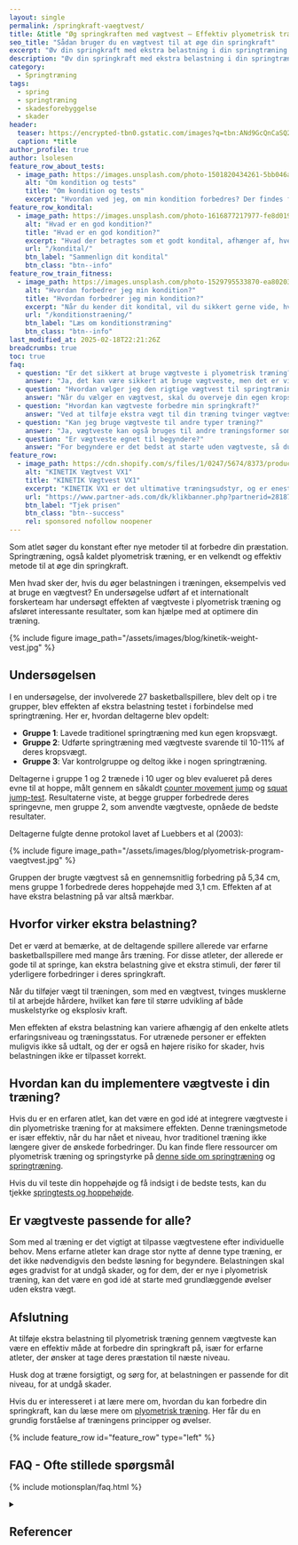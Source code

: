 ```yaml
---
layout: single
permalink: /springkraft-vaegtvest/
title: &title "Øg springkraften med vægtvest – Effektiv plyometrisk træning"
seo_title: "Sådan bruger du en vægtvest til at øge din springkraft"
excerpt: "Øv din springkraft med ekstra belastning i din springtræning. En vægtvest kan øge effekten af din plyometrisk træning, især for erfarne atleter."
description: "Øv din springkraft med ekstra belastning i din springtræning. En vægtvest kan øge effekten af din plyometrisk træning, især for erfarne atleter."
category:
  - Springtræning
tags:
  - spring
  - springtræning
  - skadesforebyggelse
  - skader
header:
  teaser: https://encrypted-tbn0.gstatic.com/images?q=tbn:ANd9GcQnCaSQ2S8utHULNgdfqeyX3vW-R2Y6GzG_uA&s
  caption: *title
author_profile: true
author: lsolesen
feature_row_about_tests:
  - image_path: https://images.unsplash.com/photo-1501820434261-5bb046afcf6b?ixlib=rb-1.2.1&ixid=eyJhcHBfaWQiOjEyMDd9&auto=format&fit=crop&h=300&w=400&q=10
    alt: "Om kondition og tests"
    title: "Om kondition og tests"
    excerpt: "Hvordan ved jeg, om min kondition forbedres? Der findes flere metoder til at beregne dit kondital og din iltoptagelse ved hjælp af vores beregnere. Se tabellen for at vælge den test, der passer bedst til dig."
feature_row_kondital:
  - image_path: https://images.unsplash.com/photo-1616877217977-fe8d019afd76?crop=entropy&cs=tinysrgb&fm=jpg&ixlib=rb-1.2.1&raw_url=true&ixid=MnwxMjA3fDB8MHxwaG90by1wYWdlfHx8fGVufDB8fHx8&auto=format&fit=crop&w=400&h=300&q=10
    alt: "Hvad er en god kondition?"
    title: "Hvad er en god kondition?"
    excerpt: "Hvad der betragtes som et godt kondital, afhænger af, hvem du sammenligner dig med. Her finder du tabeller, der viser standarder for almindelige personer i Skandinavien."
    url: "/kondital/"
    btn_label: "Sammenlign dit kondital"
    btn_class: "btn--info"
feature_row_train_fitness:
  - image_path: https://images.unsplash.com/photo-1529795533870-ea8020391255?ixlib=rb-4.0.3&ixid=MnwxMjA3fDB8MHxwaG90by1wYWdlfHx8fGVufDB8fHx8&auto=format&fit=crop&h=300&w=400&q=10
    alt: "Hvordan forbedrer jeg min kondition?"
    title: "Hvordan forbedrer jeg min kondition?"
    excerpt: "Når du kender dit kondital, vil du sikkert gerne vide, hvordan du kan forbedre det. Heldigvis har vi samlet en masse viden om, hvordan du kan træne din kondition."
    url: "/konditionstraening/"
    btn_label: "Læs om konditionstræning"
    btn_class: "btn--info"
last_modified_at: 2025-02-18T22:21:26Z
breadcrumbs: true
toc: true
faq:
  - question: "Er det sikkert at bruge vægtveste i plyometrisk træning?"
    answer: "Ja, det kan være sikkert at bruge vægtveste, men det er vigtigt at sikre, at vægten er passende for dit niveau. Begynd ikke med for stor belastning, og sørg for at øge vægten gradvist for at undgå skader."
  - question: "Hvordan vælger jeg den rigtige vægtvest til springtræning?"
    answer: "Når du vælger en vægtvest, skal du overveje din egen kropsvægt og træningserfaring. For erfarne atleter anbefales en vægt på 10-11% af deres kropsvægt, men begyndere bør starte med lavere vægt."
  - question: "Hvordan kan vægtveste forbedre min springkraft?"
    answer: "Ved at tilføje ekstra vægt til din træning tvinger vægtvestene dine muskler til at arbejde hårdere, hvilket kan føre til øget muskelstyrke og eksplosiv kraft. Dette er især effektivt for atleter, der allerede har erfaring med springtræning."
  - question: "Kan jeg bruge vægtveste til andre typer træning?"
    answer: "Ja, vægtveste kan også bruges til andre træningsformer som løb, styrketræning og funktionelle øvelser for at øge intensiteten og forbedre styrke og udholdenhed."
  - question: "Er vægtveste egnet til begyndere?"
    answer: "For begyndere er det bedst at starte uden vægtveste, så du kan lære de grundlæggende plyometriske øvelser korrekt. Når du bliver mere erfaren, kan du langsomt begynde at tilføje vægt for at øge intensiteten af din træning."
feature_row:
  - image_path: https://cdn.shopify.com/s/files/1/0247/5674/8373/products/KINETIKVX1-ProfessionelVaegtvest001_1200x1200.jpg?v=1643228690
    alt: "KINETIK Vægtvest VX1"
    title: "KINETIK Vægtvest VX1"
    excerpt: "KINETIK VX1 er det ultimative træningsudstyr, og er enestående når det kommer til design og kvalitet. Vores vægtvest er specialdesignet til at aktivere din styrke, og effektivisere din træning."
    url: "https://www.partner-ads.com/dk/klikbanner.php?partnerid=28187&bannerid=67046&htmlurl=https://kinetikshop.dk/products/kinetik-vx1-vaegtvest"
    btn_label: "Tjek prisen"
    btn_class: "btn--success"
    rel: sponsored nofollow noopener
---
```

  
Som atlet søger du konstant efter nye metoder til at forbedre din præstation. Springtræning, også kaldet plyometrisk træning, er en velkendt og effektiv metode til at øge din springkraft.

Men hvad sker der, hvis du øger belastningen i træningen, eksempelvis ved at bruge en vægtvest? En undersøgelse udført af et internationalt forskerteam har undersøgt effekten af vægtveste i plyometrisk træning og afsløret interessante resultater, som kan hjælpe med at optimere din træning.

{% include figure image_path="/assets/images/blog/kinetik-weight-vest.jpg" %}

## Undersøgelsen

I en undersøgelse, der involverede 27 basketballspillere, blev delt op i tre grupper, blev effekten af ekstra belastning testet i forbindelse med springtræning. Her er, hvordan deltagerne blev opdelt:

- **Gruppe 1**: Lavede traditionel springtræning med kun egen kropsvægt.
- **Gruppe 2**: Udførte springtræning med vægtveste svarende til 10-11% af deres kropsvægt.
- **Gruppe 3**: Var kontrolgruppe og deltog ikke i nogen springtræning.

Deltagerne i gruppe 1 og 2 trænede i 10 uger og blev evalueret på deres evne til at hoppe, målt gennem en såkaldt [counter movement jump](/countermovement-jump-cmj-squat-jump-sj/) og [squat jump-test](/squat-jump-test/). Resultaterne viste, at begge grupper forbedrede deres springevne, men gruppe 2, som anvendte vægtveste, opnåede de bedste resultater.

Deltagerne fulgte denne protokol lavet af Luebbers et al (2003):

{% include figure image_path="/assets/images/blog/plyometrisk-program-vaegtvest.jpg" %}

Gruppen der brugte vægtvest så en gennemsnitlig forbedring på 5,34 cm, mens gruppe 1 forbedrede deres hoppehøjde med 3,1 cm. Effekten af at have ekstra belastning på var altså mærkbar.

## Hvorfor virker ekstra belastning?  

Det er værd at bemærke, at de deltagende spillere allerede var erfarne basketballspillere med mange års træning. For disse atleter, der allerede er gode til at springe, kan ekstra belastning give et ekstra stimuli, der fører til yderligere forbedringer i deres springkraft.

Når du tilføjer vægt til træningen, som med en vægtvest, tvinges musklerne til at arbejde hårdere, hvilket kan føre til større udvikling af både muskelstyrke og eksplosiv kraft.

Men effekten af ekstra belastning kan variere afhængig af den enkelte atlets erfaringsniveau og træningsstatus. For utrænede personer er effekten muligvis ikke så udtalt, og der er også en højere risiko for skader, hvis belastningen ikke er tilpasset korrekt.

## Hvordan kan du implementere vægtveste i din træning?  

Hvis du er en erfaren atlet, kan det være en god idé at integrere vægtveste i din plyometriske træning for at maksimere effekten. Denne træningsmetode er især effektiv, når du har nået et niveau, hvor traditionel træning ikke længere giver de ønskede forbedringer. Du kan finde flere ressourcer om plyometrisk træning og springstyrke på [denne side om springtræning](/springtraening/) og [springtræning](/springstyrke-og-springtraening/).

Hvis du vil teste din hoppehøjde og få indsigt i de bedste tests, kan du tjekke [springtests og hoppehøjde](/springtests-hoppehoejde/).

## Er vægtveste passende for alle?

Som med al træning er det vigtigt at tilpasse vægtvestene efter individuelle behov. Mens erfarne atleter kan drage stor nytte af denne type træning, er det ikke nødvendigvis den bedste løsning for begyndere. Belastningen skal øges gradvist for at undgå skader, og for dem, der er nye i plyometrisk træning, kan det være en god idé at starte med grundlæggende øvelser uden ekstra vægt.

## Afslutning  

At tilføje ekstra belastning til plyometrisk træning gennem vægtveste kan være en effektiv måde at forbedre din springkraft på, især for erfarne atleter, der ønsker at tage deres præstation til næste niveau.

Husk dog at træne forsigtigt, og sørg for, at belastningen er passende for dit niveau, for at undgå skader. 

Hvis du er interesseret i at lære mere om, hvordan du kan forbedre din springkraft, kan du læse mere om [plyometrisk træning](https://www.motionsplan.dk/plyometrisk-traening/). Her får du en grundig forståelse af træningens principper og øvelser.

{% include feature_row id="feature_row" type="left" %}

## FAQ - Ofte stillede spørgsmål

{% include motionsplan/faq.html %}

<details markdown="1" class="references">
  <summary><h2 class="references">Referencer</h2></summary>

- Khlifa, R., Aouadi, R., Hermassi, S., Chelly, M. S., Jlid, M. C., Hbacha, H., & Castagna, C. (2010). Effects of a plyometric training program with and without added load on jumping ability in basketball players. Journal of Strength and Conditioning Research, 24(11), 2955–2961. <https://doi.org/10.1519/JSC.0b013e3181e37fbe>
- Luebbers, P. E., Potteiger, J. A., Hulver, M. W., Thyfault, J. P., Carper, M. J., & Lockwood, R. H. (2003). Effects of plyometric training and recovery on vertical jump performance and anaerobic power. Journal of Strength and Conditioning Research, 17(4), 704–709. <https://doi.org/10.1519/1533-4287(2003)017<0704:eoptar>2.0.co;2>
</details>
